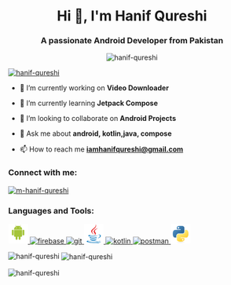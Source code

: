 <h1 align="center">Hi 👋, I'm Hanif Qureshi</h1>
<h3 align="center">A passionate Android Developer from Pakistan</h3>

<p align="center"> <img src="https://komarev.com/ghpvc/?username=hanif-qureshi&label=Profile%20views&color=0e75b6&style=flat" alt="hanif-qureshi" /> </p>

<p align="left"> <a href="https://github.com/ryo-ma/github-profile-trophy"><img src="https://github-profile-trophy.vercel.app/?username=hanif-qureshi" alt="hanif-qureshi" /></a> </p>

- 🔭 I’m currently working on **Video Downloader**

- 🌱 I’m currently learning **Jetpack Compose**

- 👯 I’m looking to collaborate on **Android Projects**

- 💬 Ask me about **android, kotlin,java, compose**

- 📫 How to reach me **iamhanifqureshi@gmail.com**

<h3 align="left">Connect with me:</h3>
<p align="left">
<a href="https://linkedin.com/in/m-hanif-qureshi" target="blank"><img align="center" src="https://raw.githubusercontent.com/rahuldkjain/github-profile-readme-generator/master/src/images/icons/Social/linked-in-alt.svg" alt="m-hanif-qureshi" height="30" width="40" /></a>
</p>

<h3 align="left">Languages and Tools:</h3>
<p align="left"> <a href="https://developer.android.com" target="_blank" rel="noreferrer"> <img src="https://raw.githubusercontent.com/devicons/devicon/master/icons/android/android-original-wordmark.svg" alt="android" width="40" height="40"/> </a> <a href="https://firebase.google.com/" target="_blank" rel="noreferrer"> <img src="https://www.vectorlogo.zone/logos/firebase/firebase-icon.svg" alt="firebase" width="40" height="40"/> </a> <a href="https://git-scm.com/" target="_blank" rel="noreferrer"> <img src="https://www.vectorlogo.zone/logos/git-scm/git-scm-icon.svg" alt="git" width="40" height="40"/> </a> <a href="https://www.java.com" target="_blank" rel="noreferrer"> <img src="https://raw.githubusercontent.com/devicons/devicon/master/icons/java/java-original.svg" alt="java" width="40" height="40"/> </a> <a href="https://kotlinlang.org" target="_blank" rel="noreferrer"> <img src="https://www.vectorlogo.zone/logos/kotlinlang/kotlinlang-icon.svg" alt="kotlin" width="40" height="40"/> </a> <a href="https://postman.com" target="_blank" rel="noreferrer"> <img src="https://www.vectorlogo.zone/logos/getpostman/getpostman-icon.svg" alt="postman" width="40" height="40"/> </a> <a href="https://www.python.org" target="_blank" rel="noreferrer"> <img src="https://raw.githubusercontent.com/devicons/devicon/master/icons/python/python-original.svg" alt="python" width="40" height="40"/> </a> </p>

<p><img align="left" src="https://github-readme-stats.vercel.app/api/top-langs?username=hanif-qureshi&show_icons=true&locale=en&layout=compact" alt="hanif-qureshi" /></p>

<p>&nbsp;<img align="center" src="https://github-readme-stats.vercel.app/api?username=hanif-qureshi&show_icons=true&locale=en" alt="hanif-qureshi" /></p>

<p><img align="center" src="https://github-readme-streak-stats.herokuapp.com/?user=hanif-qureshi&" alt="hanif-qureshi" /></p>
